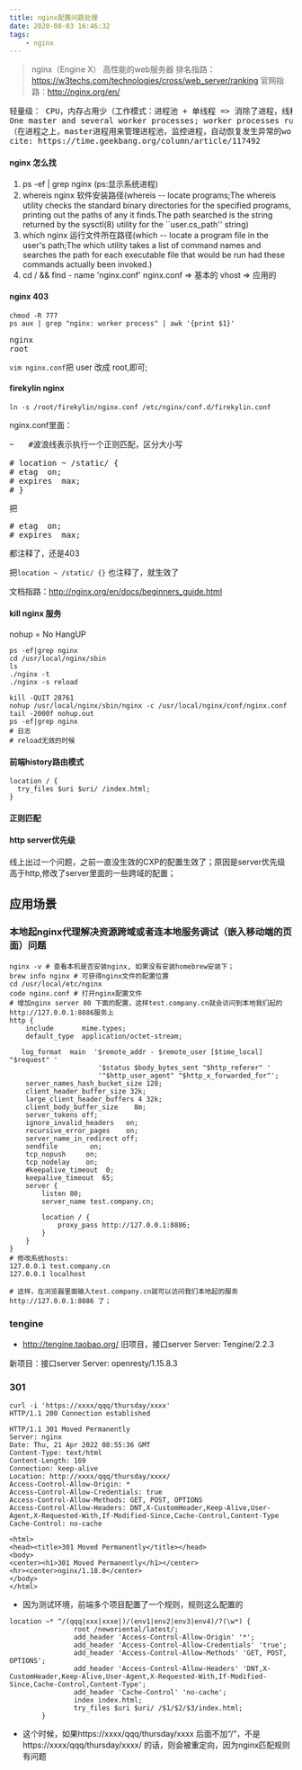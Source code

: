 ```yaml
---
title: nginx配置问题处理
date: 2020-08-03 16:46:32
tags:
    - nginx
---
```

> nginx（Engine X） 高性能的web服务器
  排名指路：https://w3techs.com/technologies/cross/web_server/ranking
  官网指路：http://nginx.org/en/

<pre>
轻量级： CPU，内存占用少（工作模式：进程池 + 单线程 => 消除了进程，线程切换的成本）
One master and several worker processes; worker processes run under an unprivileged user;
（在进程之上，master进程用来管理进程池，监控进程，自动恢复发生异常的worker，保持进程池的稳定和服务能力）
cite: https://time.geekbang.org/column/article/117492
</pre>

#### nginx 怎么找
1. ps -ef | grep nginx (ps:显示系统进程)
2. whereis nginx 软件安装路径(whereis -- locate programs;The whereis utility checks the standard binary directories for the specified programs, printing out the paths of any it finds.The path searched is the string returned by the sysctl(8) utility for the ``user.cs_path'' string)
3. which nginx 运行文件所在路径(which -- locate a program file in the user's path;The which utility takes a list of command names and searches the path for each executable file that would be run had these commands actually been invoked.)
4. cd / && find - name 'nginx.conf'
nginx.conf => 基本的
vhost => 应用的

#### nginx 403
```
chmod -R 777
ps aux | grep "nginx: worker process" | awk '{print $1}'
```
<pre>
nginx 
root
</pre>

`vim nginx.conf`把 user  改成 root,即可;

#### firekylin nginx
```
ln -s /root/firekylin/nginx.conf /etc/nginx/conf.d/firekylin.conf
```
nginx.conf里面：


<pre>
~   #波浪线表示执行一个正则匹配，区分大小写

# location ~ /static/ {
# etag  on;
# expires  max;
# } 
</pre>

把     
<pre>
# etag  on;
# expires  max;
</pre>

都注释了，还是403

把`location ~ /static/ {}`
也注释了，就生效了

文档指路：http://nginx.org/en/docs/beginners_guide.html


#### kill nginx 服务
nohup = No HangUP
```
ps -ef|grep nginx
cd /usr/local/nginx/sbin
ls
./nginx -t
./nginx -s reload

kill -QUIT 28761
nohup /usr/local/nginx/sbin/nginx -c /usr/local/nginx/conf/nginx.conf 
tail -2000f nohup.out
ps -ef|grep nginx
# 日志
# reload无效的时候
```

#### 前端history路由模式
```
location / {
  try_files $uri $uri/ /index.html;
}
```



#### 正则匹配

#### http server优先级

线上出过一个问题，之前一直没生效的CXP的配置生效了；原因是server优先级高于http,修改了server里面的一些跨域的配置；

## 应用场景
### 本地起nginx代理解决资源跨域或者连本地服务调试（嵌入移动端的页面）问题
```
nginx -v # 查看本机是否安装nginx, 如果没有安装homebrew安装下；
brew info nginx # 可获得nginx文件的配置位置
cd /usr/local/etc/nginx
code nginx.conf # 打开nginx配置文件
# 增加nginx server 80 下面的配置，这样test.company.cn就会访问到本地我们起的http://127.0.0.1:8886服务上 
http {
    include       mime.types;
    default_type  application/octet-stream;

   log_format  main  '$remote_addr - $remote_user [$time_local] "$request" '
                      '$status $body_bytes_sent "$http_referer" '
                      '"$http_user_agent" "$http_x_forwarded_for"';
    server_names_hash_bucket_size 128;
    client_header_buffer_size 32k;
    large_client_header_buffers 4 32k;
    client_body_buffer_size    8m;
    server_tokens off;
    ignore_invalid_headers   on;
    recursive_error_pages    on;
    server_name_in_redirect off;
    sendfile        on;
    tcp_nopush     on;
    tcp_nodelay    on;
    #keepalive_timeout  0;
    keepalive_timeout  65;
    server {
        listen 80;
        server_name test.company.cn;

        location / {
            proxy_pass http://127.0.0.1:8886;
        }
    }
}
# 修改系统hosts:
127.0.0.1 test.company.cn
127.0.0.1 localhost

# 这样，在浏览器里面输入test.company.cn就可以访问我们本地起的服务 http://127.0.0.1:8886 了；
```

### tengine
- http://tengine.taobao.org/
旧项目，接口server
Server: Tengine/2.2.3

新项目：接口server
Server: openresty/1.15.8.3

### 301
```
curl -i 'https://xxxx/qqq/thursday/xxxx'
HTTP/1.1 200 Connection established

HTTP/1.1 301 Moved Permanently
Server: nginx
Date: Thu, 21 Apr 2022 08:55:36 GMT
Content-Type: text/html
Content-Length: 169
Connection: keep-alive
Location: http://xxxx/qqq/thursday/xxxx/
Access-Control-Allow-Origin: *
Access-Control-Allow-Credentials: true
Access-Control-Allow-Methods: GET, POST, OPTIONS
Access-Control-Allow-Headers: DNT,X-CustomHeader,Keep-Alive,User-Agent,X-Requested-With,If-Modified-Since,Cache-Control,Content-Type
Cache-Control: no-cache

<html>
<head><title>301 Moved Permanently</title></head>
<body>
<center><h1>301 Moved Permanently</h1></center>
<hr><center>nginx/1.18.0</center>
</body>
</html>

```
- 因为测试环境，前端多个项目配置了一个规则，规则这么配置的
```
location ~* ^/(qqq|xxx|xxxe|)/(env1|env2|env3|env4)/?(\w*) {
                root /neworiental/latest/;
                add_header 'Access-Control-Allow-Origin' '*';
                add_header 'Access-Control-Allow-Credentials' 'true';
                add_header 'Access-Control-Allow-Methods' 'GET, POST, OPTIONS';
                add_header 'Access-Control-Allow-Headers' 'DNT,X-CustomHeader,Keep-Alive,User-Agent,X-Requested-With,If-Modified-Since,Cache-Control,Content-Type';
                add_header 'Cache-Control' 'no-cache';
                index index.html; 
                try_files $uri $uri/ /$1/$2/$3/index.html;
        }
```
- 这个时候，如果https://xxxx/qqq/thursday/xxxx 后面不加“/”，不是 https://xxxx/qqq/thursday/xxxx/ 的话，则会被重定向，因为nginx匹配规则有问题